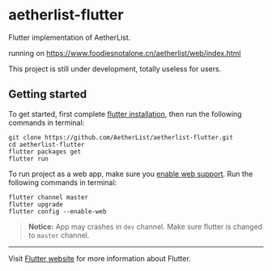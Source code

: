 # aetherlist-flutter

Flutter implementation of AetherList.

running on https://www.foodiesnotalone.cn/aetherlist/web/index.html

This project is still under development, totally useless for users.

## Getting started

To get started, first complete [flutter installation](https://flutter.dev/docs/get-started/install),
then run the following commands in terminal:

```
git clone https://github.com/AetherList/aetherlist-flutter.git
cd aetherlist-flutter
flutter packages get
flutter run
```

To run project as a web app, make sure you [enable web support](https://flutter.dev/docs/get-started/web#enable-web-support). Run the following commands in terminal:

```
flutter channel master
flutter upgrade
flutter config --enable-web
```

> **Notice:** App may crashes in `dev` channel. Make sure flutter is changed to `master` channel.

---

Visit [Flutter website](https://flutter.dev/) for more information about Flutter.
